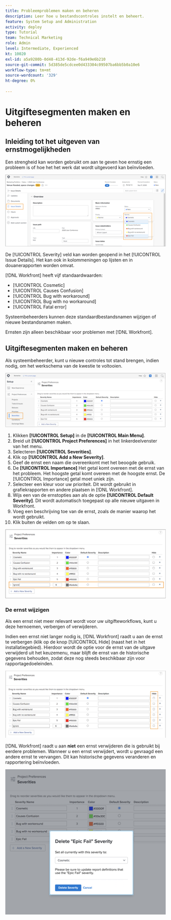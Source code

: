 ```yaml
---
title: Probleemproblemen maken en beheren
description: Leer hoe u bestandscontroles instelt en beheert.
feature: System Setup and Administration
activity: deploy
type: Tutorial
team: Technical Marketing
role: Admin
level: Intermediate, Experienced
kt: 10020
exl-id: a5a9280b-0d48-413d-92de-f6a949e6b210
source-git-commit: 5d385de5cdcee0d433304c09507ba6bb5b0a10e6
workflow-type: tm+mt
source-wordcount: '329'
ht-degree: 0%

---
```


# Uitgiftesegmenten maken en beheren

## Inleiding tot het uitgeven van ernstmogelijkheden

Een strengheid kan worden gebruikt om aan te geven hoe ernstig een probleem is of hoe het het werk dat wordt uitgevoerd kan beïnvloeden.

![[!UICONTROL Severity] in het menu [!UICONTROL Issue Details] venster](assets/admin-fund-severity-issue-details.png)

De [!UICONTROL Severity] veld kan worden geopend in het [!UICONTROL Issue Details]. Het kan ook in kolommeningen op lijsten en in douanerapporten worden omvat.

[!DNL Workfront] heeft vijf standaardwaarden:

* [!UICONTROL Cosmetic]
* [!UICONTROL Causes Confusion]
* [!UICONTROL Bug with workaround]
* [!UICONTROL Bug with no workaround]
* [!UICONTROL Fatal error]

Systeembeheerders kunnen deze standaardbestandsnamen wijzigen of nieuwe bestandsnamen maken.

Ernsten zijn alleen beschikbaar voor problemen met [!DNL Workfront].

## Uitgiftesegmenten maken en beheren

Als systeembeheerder, kunt u nieuwe controles tot stand brengen, indien nodig, om het werkschema van de kwestie te voltooien.

![[!UICONTROL Severities] pagina in [!UICONTROL Setup]](assets/admin-fund-severity-section.png)

1. Klikken **[!UICONTROL Setup]** in de **[!UICONTROL Main Menu]**.
1. Breid uit **[!UICONTROL Project Preferences]** in het linkerdeelvenster van het menu.
1. Selecteren **[!UICONTROL Severities]**.
1. Klik op **[!UICONTROL Add a New Severity]**.
1. Geef de ernst een naam die overeenkomt met het beoogde gebruik.
1. De **[!UICONTROL Importance]** Het getal komt overeen met de ernst van het probleem. Het hoogste getal komt overeen met de hoogste ernst. De [!UICONTROL Importance] getal moet uniek zijn.
1. Selecteer een kleur voor uw prioriteit. Dit wordt gebruikt in grafiekrapporten en andere plaatsen in [!DNL Workfront].
1. Wijs een van de ernstopties aan als de optie **[!UICONTROL Default Severity]**. Dit wordt automatisch toegepast op alle nieuwe uitgaven in Workfront.
1. Voeg een beschrijving toe van de ernst, zoals de manier waarop het wordt gebruikt.
1. Klik buiten de velden om op te slaan.

![[!UICONTROL Severities] list](assets/admin-fund-severity-new.png)

### De ernst wijzigen

Als een ernst niet meer relevant wordt voor uw uitgifteworkflows, kunt u deze hernoemen, verbergen of verwijderen.

Indien een ernst niet langer nodig is, [!DNL Workfront] raadt u aan de ernst te verbergen (klik op de knop [!UICONTROL Hide] (naast het in het installatiegebied). Hierdoor wordt de optie voor de ernst van de uitgave verwijderd uit het keuzemenu, maar blijft de ernst van de historische gegevens behouden, zodat deze nog steeds beschikbaar zijn voor rapportagedoeleinden.

![[!UICONTROL Hide] kolom gemarkeerd op [!UICONTROL Severities] pagina in [!UICONTROL Setup]](assets/admin-fund-severity-hide.png)

[!DNL Workfront] raadt u aan **niet** een ernst verwijderen die is gebruikt bij eerdere problemen. Wanneer u een ernst verwijdert, wordt u gevraagd een andere ernst te vervangen. Dit kan historische gegevens veranderen en rapportering beïnvloeden.

![Scherpteindheid verwijderen](assets/admin-fund-severity-delete.png)

<!---
learn more URLs
Create and customize issue severities
Update issue severity
--->
